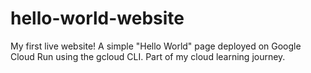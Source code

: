 # hello-world-website
My first live website! A simple "Hello World" page deployed on Google Cloud Run using the gcloud CLI. Part of my cloud learning journey.
